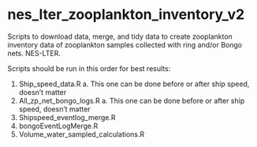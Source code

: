 # nes_lter_zooplankton_inventory_v2
Scripts to download data, merge, and tidy data to create zooplankton inventory data of zooplankton samples collected with ring and/or Bongo nets. NES-LTER. 

Scripts should be run in this order for best results:
1. Ship_speed_data.R
    a. This one can be done before or after ship speed, doesn’t matter
2. All_zp_net_bongo_logs.R 
		a. This one can be done before or after ship speed, doesn’t matter
3. Shipspeed_eventlog_merge.R
4. bongoEventLogMerge.R
5. Volume_water_sampled_calculations.R
